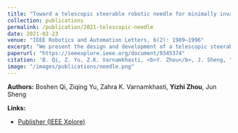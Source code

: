 ```yaml
---
title: "Toward a telescopic steerable robotic needle for minimally invasive tissue biopsy"
collection: publications
permalink: /publication/2021-telescopic-needle
date: 2021-02-23
venue: "IEEE Robotics and Automation Letters, 6(2): 1989–1996"
excerpt: "We present the design and development of a telescopic steerable robotic needle for minimally invasive tissue biopsy, enabling safer and more accurate biopsy-based diagnosis."
paperurl: "https://ieeexplore.ieee.org/document/9345374"
citation: 'B. Qi, Z. Yu, Z.K. Varnamkhasti, <b>Y. Zhou</b>, J. Sheng, "Toward a telescopic steerable robotic needle for minimally invasive tissue biopsy," <i>IEEE Robotics and Automation Letters</i>, vol. 6, no. 2, pp. 1989–1996, 2021.'
image: "/images/publications/needle.png"
---
```


**Authors:** Boshen Qi, Ziqing Yu, Zahra K. Varnamkhasti, **Yizhi Zhou**, Jun Sheng  

**Links:**  
- [Publisher (IEEE Xplore)](https://ieeexplore.ieee.org/document/9345374)  
